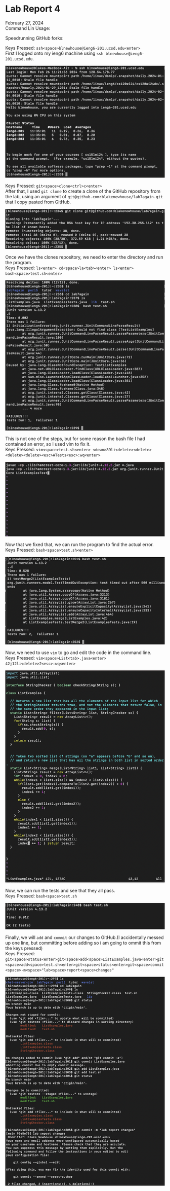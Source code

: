 # Lab Report 4 <br/>
February 27, 2024 <br/>
Command Lin Usage: <br/>

Speedrunning GitHub forks:

Keys Pressed: `ssh<space>blnewhouse@ieng6-201.ucsd.edu<enter>` <br/>
First I logged onto my ieng6 machine using `ssh blnewhouse@ieng6-201.ucsd.edu`.  <br/>

![ieng6 Login](./Screenshots/ieng6Login.png) <br/>

Keys Pressed: `git<space>clone<ctrl>c<enter>` <br/>
After that, I used `git clone` to create a clone of the GitHub repository from the lab, using an argument of `git@github.com:blakenewhouse/lab7again.git` that I copy pasted from GitHub. <br/>

![git clone](./Screenshots/gitClone.png) <br/>

Once we have the clones repository, we need to enter the directory and run the program. <br/>
Keys Pressed: `ls<enter> cd<space>la<tab><enter> ls<enter> bash<space>test.sh<enter>` <br/>

![error with bash](./Screenshots/bashError.png) <br/>

This is not one of the steps, but for some reason the bash file I had contained an error, so I used vim to fix it. <br/>
Keys Pressed: `vim<space>test.sh<enter> <down>89li<delete><delete><delete><delete><esc>ATests<esc>:wq<enter>` <br/>

![bash edit](./Screenshots/Vimeditofbash.png) <br/>

Now that we fixed that, we can run the program to find the actual error. <br/>
Keys Pressed: `bash<space>test.sh<enter>` <br/>

![error with original code](./Screenshots/normalError.png) <br/>

Now, we need to use `vim` to go and edit the code in the command line. <br/>
Keys Pressed: `vim<space>List<tab>.java<enter> 42j12li<delete>2<esc>:wq<enter>` <br/>

![java edit](./Screenshots/VIMeditofjava.png) <br/>

Now, we can run the tests and see that they all pass. <br/>
Keys Pressed: `bash<space>test.sh` <br/>

![successful test](./Screenshots/successfulTest.png) <br/>

Finally, we will `add` and `commit` our changes to GitHub.(I accidentally messed up one line, but committing before adding so i am going to ommit this from the keys pressed) <br/>
Keys Pressed: `git<space>status<enter>git<space>add<space>ListExamples.java<enter>git<space>add<space>test.sh<enter>git<space>status<enter>git<space>commit<space>-m<space>"lab<space>report<space>changes"`

![git commit](./Screenshots/gitCommit.png) <br/>
